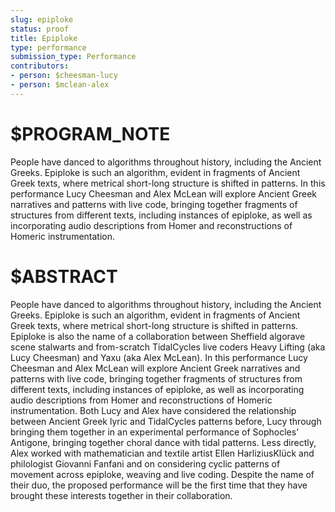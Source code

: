 ```yaml
---
slug: epiploke
status: proof
title: Epiploke
type: performance
submission_type: Performance
contributors:
- person: $cheesman-lucy
- person: $mclean-alex
---
```


# $PROGRAM_NOTE

People have danced to algorithms throughout history, including the Ancient Greeks. Epiploke is such an algorithm, evident in fragments of Ancient Greek texts, where metrical short-long structure is shifted in patterns. In
this performance Lucy Cheesman and Alex McLean will explore Ancient Greek narratives and patterns with live
code, bringing together fragments of structures from different texts, including instances of epiploke, as well as
incorporating audio descriptions from Homer and reconstructions of Homeric instrumentation.

# $ABSTRACT

People have danced to algorithms throughout history, including the Ancient Greeks. Epiploke is such an algorithm, evident in fragments of Ancient Greek texts, where metrical short-long structure is shifted in patterns.
Epiploke is also the name of a collaboration between Sheffield algorave scene stalwarts and from-scratch TidalCycles live coders Heavy Lifting (aka Lucy Cheesman) and Yaxu (aka Alex McLean).
In this performance Lucy Cheesman and Alex McLean will explore Ancient Greek narratives and patterns with
live code, bringing together fragments of structures from different texts, including instances of epiploke, as well
as incorporating audio descriptions from Homer and reconstructions of Homeric instrumentation.
Both Lucy and Alex have considered the relationship between Ancient Greek lyric and TidalCycles patterns before,
Lucy through bringing them together in an experimental performance of Sophocles’ Antigone, bringing together
choral dance with tidal patterns. Less directly, Alex worked with mathematician and textile artist Ellen HarliziusKlück and philologist Giovanni Fanfani and on considering cyclic patterns of movement across epiploke, weaving
and live coding. Despite the name of their duo, the proposed performance will be the first time that they have
brought these interests together in their collaboration.
